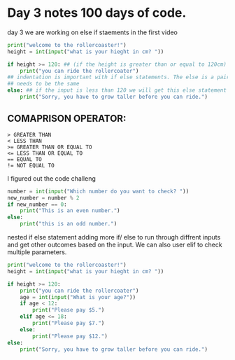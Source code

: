 # Day 3 notes 100 days of code.

day 3 we are working on else if staements in the first video

```python
print("welcome to the rollercoaster!")
height = int(input("what is your hieght in cm? "))

if height >= 120: ## (if the height is greater than or equal to 120cm)
    print("you can ride the rollercoater")
## indentation is important with if else statements. The else is a pair with if so the indentation
## needs to be the same
else: ## if the input is less than 120 we will get this else statement
    print("Sorry, you have to grow taller before you can ride.")
```
## COMAPRISON OPERATOR:
    > GREATER THAN
    < LESS THAN
    >= GREATER THAN OR EQUAL TO
    <= LESS THAN OR EQUAL TO
    == EQUAL TO
    != NOT EQUAL TO

I figured out the code challeng

```python
number = int(input("Which number do you want to check? "))
new_number = number % 2
if new_number == 0:
    print("This is an even number.")
else:
    print("this is an odd number.")
```
nested if else statement adding more if/ else to run through diffrent inputs and get other outcomes based on the input. We can also user elif to check multiple parameters.

```python
print("welcome to the rollercoaster!")
height = int(input("what is your hieght in cm? "))

if height >= 120: 
    print("you can ride the rollercoater")
    age = int(input("What is your age?"))
    if age < 12:
        print("Please pay $5.")
    elif age <= 18:
        print("Please pay $7.")
    else:
        print("Please pay $12.")
else: 
    print("Sorry, you have to grow taller before you can ride.")
```
